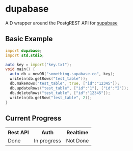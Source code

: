 # dupabase
A D wrapper around the PostgREST API for [supabase](https://app.supabase.io)

## Basic Example

```d
import dupabase;
import std.stdio;

auto key = import("key.txt");
void main() {
  auto db = newDB("something.supabase.co", key);
  writeln(db.getRows("test_table"));
  db.makeRows("test_table", true, ["id":"12345"]);
  db.updateRows("test_table", ["id":"1"], ["id":"2"]);
  db.deleteRows("test_table", ["id":"12345"]);
  writeln(db.getRow("test_table", 2));
}
```

## Current Progress

<table>
  <tr>
    <th>Rest API</th>
    <th>Auth</th>
    <th>Realtime</th>
  </tr>
  <tr>
  <td>Done</td>
  <td>In progress</td>
  <td>Not Done</td>
  </tr>
</table>
